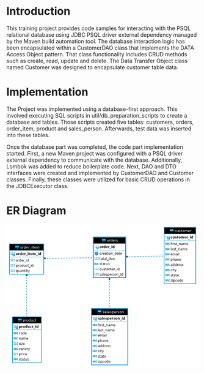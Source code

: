 # Introduction
This training project provides code samples for interacting with the PSQL relational database using JDBC PSQL driver external dependency managed by the Maven build automation tool. The database interaction logic has been encapsulated within a CustomerDAO class that implements the DATA Access Object pattern. That class functionality includes CRUD methods such as create, read, update and delete. The Data Transfer Object class named Customer was designed to encapsulate customer table data.

# Implementation
The Project was implemented using a database-first approach. This involved executing SQL scripts in util/db_preparation_scripts  to create a database and tables. Those scripts created five tables: customers, orders, order_item, product and sales_person. Afterwards, test data was inserted into these tables.

Once the database part was completed, the code part implementation started. First, a new Maven project was configured with a PSQL driver external dependency to communicate with the database. Additionally, Lombok was added to reduce boilerplate code. Next, DAO and DTO interfaces were created and implemented by CustomerDAO and Customer classes. Finally, these classes were utilized for basic CRUD operations in the JDBCExecutor class.

# ER Diagram
![er_diagram.png](src%2Fresources%2Fer_diagram.png)